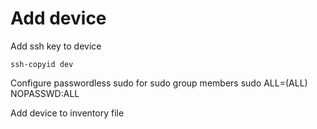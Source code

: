 # Add device 
Add ssh key to device
```
ssh-copyid dev
```
Configure passwordless sudo for sudo group members 
sudo ALL=(ALL) NOPASSWD:ALL

Add device to inventory file